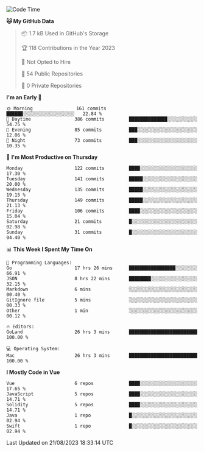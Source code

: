 <!--START_SECTION:waka-->
![Code Time](http://img.shields.io/badge/Code%20Time-839%20hrs%201%20min-blue)

**🐱 My GitHub Data** 

> 📦 1.7 kB Used in GitHub's Storage 
 > 
> 🏆 118 Contributions in the Year 2023
 > 
> 🚫 Not Opted to Hire
 > 
> 📜 54 Public Repositories 
 > 
> 🔑 0 Private Repositories 
 > 
**I'm an Early 🐤** 

```text
🌞 Morning                161 commits         ██████░░░░░░░░░░░░░░░░░░░   22.84 % 
🌆 Daytime                386 commits         ██████████████░░░░░░░░░░░   54.75 % 
🌃 Evening                85 commits          ███░░░░░░░░░░░░░░░░░░░░░░   12.06 % 
🌙 Night                  73 commits          ███░░░░░░░░░░░░░░░░░░░░░░   10.35 % 
```
📅 **I'm Most Productive on Thursday** 

```text
Monday                   122 commits         ████░░░░░░░░░░░░░░░░░░░░░   17.30 % 
Tuesday                  141 commits         █████░░░░░░░░░░░░░░░░░░░░   20.00 % 
Wednesday                135 commits         █████░░░░░░░░░░░░░░░░░░░░   19.15 % 
Thursday                 149 commits         █████░░░░░░░░░░░░░░░░░░░░   21.13 % 
Friday                   106 commits         ████░░░░░░░░░░░░░░░░░░░░░   15.04 % 
Saturday                 21 commits          █░░░░░░░░░░░░░░░░░░░░░░░░   02.98 % 
Sunday                   31 commits          █░░░░░░░░░░░░░░░░░░░░░░░░   04.40 % 
```


📊 **This Week I Spent My Time On** 

```text
💬 Programming Languages: 
Go                       17 hrs 26 mins      █████████████████░░░░░░░░   66.91 % 
JSON                     8 hrs 22 mins       ████████░░░░░░░░░░░░░░░░░   32.15 % 
Markdown                 6 mins              ░░░░░░░░░░░░░░░░░░░░░░░░░   00.40 % 
GitIgnore file           5 mins              ░░░░░░░░░░░░░░░░░░░░░░░░░   00.33 % 
Other                    1 min               ░░░░░░░░░░░░░░░░░░░░░░░░░   00.12 % 

🔥 Editors: 
GoLand                   26 hrs 3 mins       █████████████████████████   100.00 % 

💻 Operating System: 
Mac                      26 hrs 3 mins       █████████████████████████   100.00 % 
```

**I Mostly Code in Vue** 

```text
Vue                      6 repos             ████░░░░░░░░░░░░░░░░░░░░░   17.65 % 
JavaScript               5 repos             ████░░░░░░░░░░░░░░░░░░░░░   14.71 % 
Solidity                 5 repos             ████░░░░░░░░░░░░░░░░░░░░░   14.71 % 
Java                     1 repo              █░░░░░░░░░░░░░░░░░░░░░░░░   02.94 % 
Swift                    1 repo              █░░░░░░░░░░░░░░░░░░░░░░░░   02.94 % 
```




 Last Updated on 21/08/2023 18:33:14 UTC
<!--END_SECTION:waka-->
